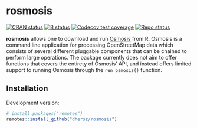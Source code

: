 
# rosmosis

[![CRAN
status](https://www.r-pkg.org/badges/version/rosmosis)](https://CRAN.R-project.org/package=rosmosis)
[![B
status](https://github.com/dhersz/rosmosis/workflows/check/badge.svg)](https://github.com/dhersz/rosmosis/actions?query=workflow%3Acheck)
[![Codecov test
coverage](https://codecov.io/gh/dhersz/rosmosis/branch/main/graph/badge.svg)](https://app.codecov.io/gh/dhersz/rosmosis?branch=main)
[![Repo
status](https://www.repostatus.org/badges/latest/concept.svg)](https://www.repostatus.org/#concept)

**rosmosis** allows one to download and run
[Osmosis](https://wiki.openstreetmap.org/wiki/Osmosis) from R. Osmosis
is a command line application for processing OpenStreetMap data which
consists of several different pluggable components that can be chained
to perform large operations. The package currently does not aim to offer
functions that covers the entirety of Osmosis’ API, and instead offers
limited support to running Osmosis through the `run_osmosis()` function.

## Installation

Development version:

``` r
# install.packages("remotes")
remotes::install_github("dhersz/rosmosis")
```
